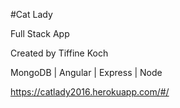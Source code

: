 #Cat Lady

Full Stack App

Created by Tiffine Koch

MongoDB | Angular | Express | Node 

https://catlady2016.herokuapp.com/#/
